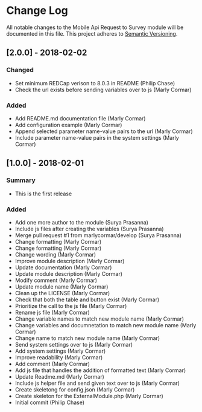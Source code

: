 # Change Log
All notable changes to the Mobile Api Request to Survey module will be documented in this file.
This project adheres to [Semantic Versioning](http://semver.org/).


## [2.0.0] - 2018-02-02
### Changed
- Set minimum REDCap verison to 8.0.3 in README (Philip Chase)
- Check the url exists before sending variables over to js (Marly Cormar)

### Added
- Add README.md documentation file (Marly Cormar)
- Add configuration example (Marly Cormar)
- Append selected parameter name-value pairs to the url (Marly Cormar)
- Include parameter name-value pairs in the system settings (Marly Cormar)


## [1.0.0] - 2018-02-01
### Summary
- This is the first release

### Added
- Add one more author to the module (Surya Prasanna)
- Include js files after creating the variables (Surya Prasanna)
- Merge pull request #1 from marlycormar/develop (Surya Prasanna)
- Change formatting (Marly Cormar)
- Change formatting (Marly Cormar)
- Change wording (Marly Cormar)
- Improve module description (Marly Cormar)
- Update documentation (Marly Cormar)
- Update module description (Marly Cormar)
- Modify comment (Marly Cormar)
- Update module name (Marly Cormar)
- Clean up the LICENSE (Marly Cormar)
- Check that both the table and button exist (Marly Cormar)
- Prioritize the call to the js file (Marly Cormar)
- Rename js file (Marly Cormar)
- Change variable names to match new module name (Marly Cormar)
- Change variables and documnetation to match new module name (Marly Cormar)
- Change name to match new module name (Marly Cormar)
- Send system settings over to js (Marly Cormar)
- Add system settings (Marly Cormar)
- Improve readability (Marly Cormar)
- Add comment (Marly Cormar)
- Add js file that handles the addition of formatted text (Marly Cormar)
- Update Readme.md (Marly Cormar)
- Include js helper file and send given text over to js (Marly Cormar)
- Create skeletong for config.json (Marly Cormar)
- Create skeleton for the ExternalModule.php (Marly Cormar)
- Initial commit (Philip Chase)
